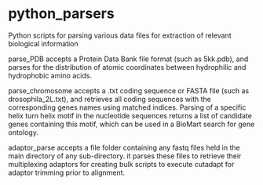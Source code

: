 # python_parsers
Python scripts for parsing various data files for extraction of relevant biological information

parse_PDB accepts a Protein Data Bank file format (such as 5kk.pdb), and parses for the distribution of atomic coordinates between hydrophilic and hydrophobic amino acids. 

parse_chromosome accepts a .txt coding sequence or FASTA file (such as drosophila_2L.txt), and retrieves all coding sequences with the corresponding genes names using matched indices. Parsing of a specific helix turn helix motif in the nucleotide sequences returns a list of candidate genes containing this motif, which can be used in a BioMart search for gene ontology. 

adaptor_parse accepts a file folder containing any fastq files held in the main directory of any sub-directory. it parses these files to retrieve their multiplexing adaptors for creating bulk scripts to execute cutadapt for adaptor trimming prior to alignment. 
